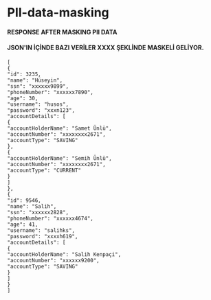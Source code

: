 # PII-data-masking


#### RESPONSE AFTER MASKING PII DATA
#### JSON'IN İÇİNDE BAZI VERİLER XXXX ŞEKLİNDE MASKELİ GELİYOR.

```
[
{
"id": 3235,
"name": "Hüseyin",
"ssn": "xxxxxx9899",
"phoneNumber": "xxxxxx7890",
"age": 30,
"username": "husos",
"password": "xxxn123",
"accountDetails": [
{
"accountHolderName": "Samet Ünlü",
"accountNumber": "xxxxxxxx2671",
"accountType": "SAVING"
},
{
"accountHolderName": "Semih Ünlü",
"accountNumber": "xxxxxxxx2671",
"accountType": "CURRENT"
}
]
},
{
"id": 9546,
"name": "Salih",
"ssn": "xxxxxx2828",
"phoneNumber": "xxxxxx4674",
"age": 41,
"username": "salihks",
"password": "xxxxh619",
"accountDetails": [
{
"accountHolderName": "Salih Kenpaçi",
"accountNumber": "xxxxxx9200",
"accountType": "SAVING"
}
]
}
]
```
